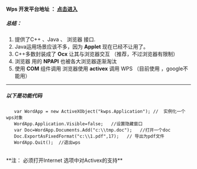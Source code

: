 



#### Wps 开发平台地址 ： [点击进入](https://open.wps.cn/docs/office)
##### 总结：
1. 提供了C++ 、Java 、 浏览器 接口.
1. Java运用场景应该不多，因为 **Applet** 现在已经不让用了。
1. C++多数封装成了 **Ocx** 让其与浏览器交互 （推荐，不过浏览器有限制）
1. 浏览器 用的 **NPAPI** 也被各大浏览器逐渐淘汰
1. 使用 **COM** 组件调用 浏览器使用 **activex** 调用 WPS （目前使用 ，google不能用）
****
##### 以下是功能代码
```
   var WordApp = new ActiveXObject("kwps.Application"); //  实例化一个wps对象
   WordApp.Application.Visible=false;   //设置隐藏窗口
   var Doc=WordApp.Documents.Add("c:\\tmp.doc");   //打开一个doc
   Doc.ExportAsFixedFormat("c:\\1.pdf",17);   // 导出为pdf文件
   WordApp.Quit();  //退出wps 
```
<br>
**注： 必须打开Internet 选项中对Activex的支持**





